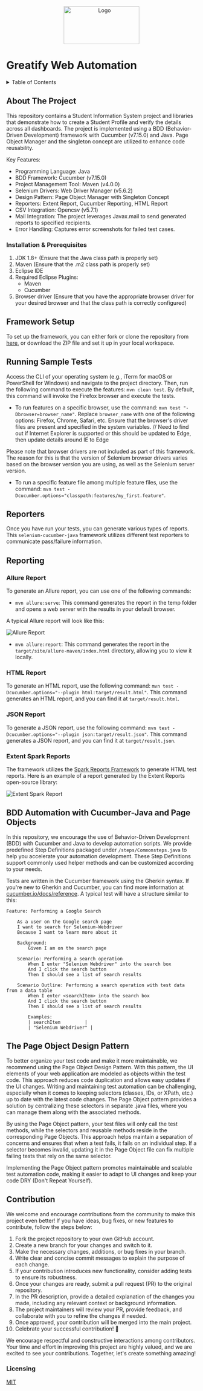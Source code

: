<!-- Improved compatibility of back to top link: See: https://github.com/othneildrew/Best-README-Template/pull/73 -->
<a name="readme-top"></a>

<!-- PROJECT LOGO -->
<br />
<div  >
<p align="center" >

  <a  href="https://github.com/MullaiGreatify/-Greatify_ERP_Automation">
    <img  src="File/Image.jpeg" alt="Logo" width="200" height="100">
  </a>

</p>
  
Greatify Web Automation
===================================

<!-- TABLE OF CONTENTS -->
<details align="left">
  <summary>Table of Contents</summary>
  <ol>
    <li>
      <a href="#about-the-project">About The Project</a>
      <ul>
        <li><a href="#built-with">Built With</a></li>
      </ul>
    </li>
    <li>
      <a href="#getting-started">Getting Started</a>
      <ul>
        <li><a href="#prerequisites">Prerequisites</a></li>
        <li><a href="#installation">Installation</a></li>
      </ul>
    </li>
    <li><a href="#usage">Usage</a></li>
    <li><a href="#roadmap">Roadmap</a></li>
    <li><a href="#contributing">Contributing</a></li>
    <li><a href="#license">License</a></li>
    <li><a href="#contact">Contact</a></li>
    <li><a href="#acknowledgments">Acknowledgments</a></li>
  </ol>
</details>



<!-- ABOUT THE PROJECT -->
## About The Project

This repository contains a Student Information System project and libraries that demonstrate how to create a Student Profile and verify the details across all dashboards. The project is implemented using a BDD (Behavior-Driven Development) framework with Cucumber (v7.15.0) and Java. Page Object Manager and the singleton concept are utilized to enhance code reusability.

Key Features:
- Programming Language: Java
- BDD Framework: Cucumber (v7.15.0)
- Project Management Tool: Maven (v4.0.0)
- Selenium Drivers: Web Driver Manager (v5.6.2)
- Design Pattern: Page Object Manager with Singleton Concept
- Reporters: Extent Report, Cucumber Reporting, HTML Report
- CSV Integration: Opencsv (v5.7.1)
- Mail Integration: The project leverages Javax.mail to send generated reports to specified recipients.
- Error Handling: Captures error screenshots for failed test cases.


### Installation & Prerequisites

1. JDK 1.8+ (Ensure that the Java class path is properly set)
2. Maven (Ensure that the .m2 class path is properly set)
3. Eclipse IDE
4. Required Eclipse Plugins:
   - Maven
   - Cucumber
5. Browser driver (Ensure that you have the appropriate browser driver for your desired browser and that the class path is correctly configured)

## Framework Setup

To set up the framework, you can either fork or clone the repository from [here](https://github.com/amiya-pattnaik/selenium-cucumber-java), or download the ZIP file and set it up in your local workspace.

## Running Sample Tests

Access the CLI of your operating system (e.g., iTerm for macOS or PowerShell for Windows) and navigate to the project directory. Then, run the following command to execute the features: `mvn clean test`. 
By default, this command will invoke the Firefox browser and execute the tests.

- To run features on a specific browser, use the command: `mvn test "-Dbrowser=browser_name"`. Replace `browser_name` with one of the following options: Firefox, Chrome, Safari, etc. Ensure that the browser's driver files are present and specified in the system variables.
// Need to find out if Internet Explorer is supported or this should be updated to Edge, then update details around IE to Edge

Please note that browser drivers are not included as part of this framework. The reason for this is that the version of Selenium browser drivers varies based on the browser version you are using, as well as the Selenium server version.

- To run a specific feature file among multiple feature files, use the command: `mvn test -Dcucumber.options="classpath:features/my_first.feature"`.

## Reporters

Once you have run your tests, you can generate various types of reports. This `selenium-cucumber-java` framework utilizes different test reporters to communicate pass/failure information.

## Reporting

### Allure Report

To generate an Allure report, you can use one of the following commands:

- `mvn allure:serve`: This command generates the report in the temp folder and opens a web server with the results in your default browser. 

A typical Allure report will look like this:

![Allure Report](https://github.com/amiya-pattnaik/selenium-cucumber-java/blob/master/src/main/resources/demo/readme-img.png)

- `mvn allure:report`: This command generates the report in the `target/site/allure-maven/index.html` directory, allowing you to view it locally.

### HTML Report

To generate an HTML report, use the following command: `mvn test -Dcucumber.options="--plugin html:target/result.html"`. 
This command generates an HTML report, and you can find it at `target/result.html`.

### JSON Report

To generate a JSON report, use the following command: `mvn test -Dcucumber.options="--plugin json:target/result.json"`. 
This command generates a JSON report, and you can find it at `target/result.json`.

### Extent Spark Reports

The framework utilizes the [Spark Reports Framework](http://www.extentreports.com/docs/versions/4/java/spark-reporter.html) to generate HTML test reports. Here is an example of a report generated by the Extent Reports open-source library:

![Extent Spark Report](https://github.com/amiya-pattnaik/selenium-cucumber-java/blob/master/src/main/resources/demo/demo.png)

## BDD Automation with Cucumber-Java and Page Objects

In this repository, we encourage the use of Behavior-Driven Development (BDD) with Cucumber and Java to develop automation scripts. We provide predefined Step Definitions packaged under `/steps/Commonsteps.java` to help you accelerate your automation development. These Step Definitions support commonly used helper methods and can be customized according to your needs.

Tests are written in the Cucumber framework using the Gherkin syntax. If you're new to Gherkin and Cucumber, you can find more information at [cucumber.io/docs/reference](https://cucumber.io/docs/reference). A typical test will have a structure similar to this:

```gherkin
Feature: Performing a Google Search

    As a user on the Google search page
    I want to search for Selenium-Webdriver
    Because I want to learn more about it

    Background:
        Given I am on the search page

    Scenario: Performing a search operation
        When I enter "Selenium Webdriver" into the search box
        And I click the search button
        Then I should see a list of search results

    Scenario Outline: Performing a search operation with test data from a data table
        When I enter <searchItem> into the search box
        And I click the search button
        Then I should see a list of search results

        Examples:
        | searchItem         |
        | "Selenium Webdriver" |
```

## The Page Object Design Pattern

To better organize your test code and make it more maintainable, we recommend using the Page Object Design Pattern. With this pattern, the UI elements of your web application are modeled as objects within the test code. This approach reduces code duplication and allows easy updates if the UI changes. Writing and maintaining test automation can be challenging, especially when it comes to keeping selectors (classes, IDs, or XPath, etc.) up to date with the latest code changes. The Page Object pattern provides a solution by centralizing these selectors in separate <pagename>.java files, where you can manage them along with the associated methods.

By using the Page Object pattern, your test files will only call the test methods, while the selectors and reusable methods reside in the corresponding Page Objects. This approach helps maintain a separation of concerns and ensures that when a test fails, it fails on an individual step. If a selector becomes invalid, updating it in the Page Object file can fix multiple failing tests that rely on the same selector.

Implementing the Page Object pattern promotes maintainable and scalable test automation code, making it easier to adapt to UI changes and keep your code DRY (Don't Repeat Yourself).

## Contribution

We welcome and encourage contributions from the community to make this project even better! If you have ideas, bug fixes, or new features to contribute, follow the steps below:

1. Fork the project repository to your own GitHub account.
2. Create a new branch for your changes and switch to it.
3. Make the necessary changes, additions, or bug fixes in your branch.
4. Write clear and concise commit messages to explain the purpose of each change.
5. If your contribution introduces new functionality, consider adding tests to ensure its robustness.
6. Once your changes are ready, submit a pull request (PR) to the original repository.
7. In the PR description, provide a detailed explanation of the changes you made, including any relevant context or background information.
8. The project maintainers will review your PR, provide feedback, and collaborate with you to refine the changes if needed.
9. Once approved, your contribution will be merged into the main project.
10. Celebrate your successful contribution! 🎉

We encourage respectful and constructive interactions among contributors. Your time and effort in improving this project are highly valued, and we are excited to see your contributions. Together, let's create something amazing!

### Licensing

[MIT](https://github.com/amiya-pattnaik/selenium-cucumber-java/MIT-LICENSE.txt) 
